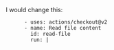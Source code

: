 I would change this:

```suggestion
      - uses: actions/checkout@v2
      - name: Read file content
        id: read-file
        run: |
```